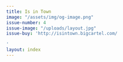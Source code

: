 ```yaml
---
title: Is in Town
image: "/assets/img/og-image.png"
issue-number: 4
issue-image: "/uploads/layout.jpg"
issue-buy: 'http://isintown.bigcartel.com/

'
layout: index
---
```


